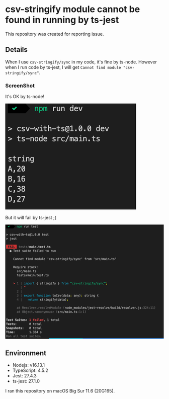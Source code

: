 # csv-stringify module cannot be found in running by ts-jest

This repository was created for reporting issue.

## Details

When I use `csv-stringify/sync` in my code, it's fine by ts-node. However when I run code by ts-jest, I will get `Cannot find module "csv-stringify/sync"`.

### ScreenShot

It's OK by ts-node!

![Running with ts-node is fine](./images/ts-node.png)

But it will fail by ts-jest ;(

![Running with ts-jest is fail](images/jest.png)

## Environment

- Nodejs: v16.13.1
- TypeScript: 4.5.2
- Jest: 27.4.3
- ts-jest: 27.1.0

I ran this repository on macOS Big Sur 11.6 (20G165).
